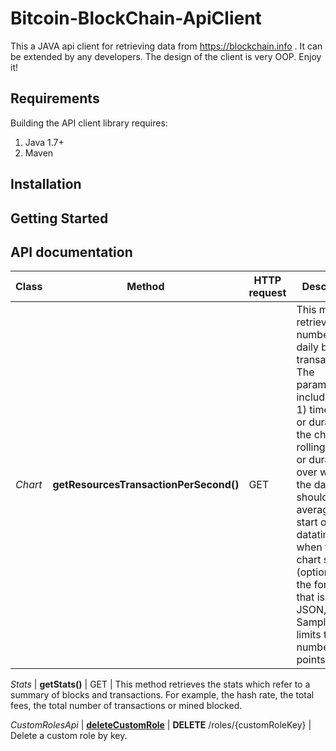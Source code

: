 # Bitcoin-BlockChain-ApiClient
This a JAVA api client for retrieving data from https://blockchain.info . It can be extended by any developers. The design of the client is very OOP. Enjoy it!

## Requirements

Building the API client library requires:
1. Java 1.7+
2. Maven

## Installation


## Getting Started


## API documentation

Class | Method | HTTP request | Description
------------ | ------------- | ------------- | -------------
*Chart* | **getResourcesTransactionPerSecond()** | GET | This method retrieves the number of daily bitcoins transactions. The parameters to include are: 1) timespan or duration of the chart, 2) rollingAverage or duration over which the data should be averaged, 3) start or the datatime when the chart starts (optional), 3) the format that is in JSON, 4) Sample that limits the number of points.

*Stats* | **getStats()** | GET | This method retrieves the stats which refer to a summary of blocks and transactions. For example, the hash rate, the total fees, the total number of transactions or mined blocked.

*CustomRolesApi* | [**deleteCustomRole**](docs/CustomRolesApi.md#deleteCustomRole) | **DELETE** /roles/{customRoleKey} | Delete a custom role by key.



